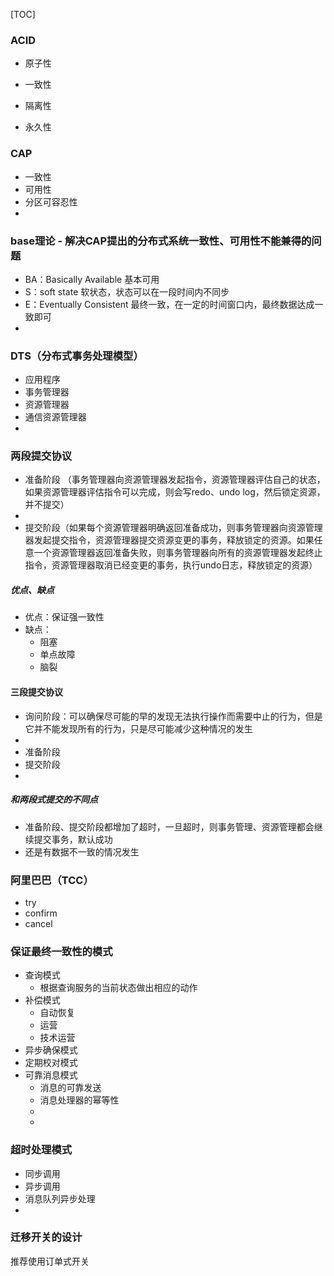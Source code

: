 [TOC]



### ACID

- 原子性

- 一致性

- 隔离性

- 永久性

    

### CAP

- 一致性
- 可用性
- 分区可容忍性
- 

### base理论 - 解决CAP提出的分布式系统一致性、可用性不能兼得的问题

- BA：Basically Available 基本可用
- S：soft state 软状态，状态可以在一段时间内不同步
- E：Eventually Consistent 最终一致，在一定的时间窗口内，最终数据达成一致即可
- 

### DTS（分布式事务处理模型）

- 应用程序
- 事务管理器
- 资源管理器
- 通信资源管理器
- 

### 两段提交协议

- 准备阶段 （事务管理器向资源管理器发起指令，资源管理器评估自己的状态，如果资源管理器评估指令可以完成，则会写redo、undo log，然后锁定资源，并不提交）
- 
- 提交阶段（如果每个资源管理器明确返回准备成功，则事务管理器向资源管理器发起提交指令，资源管理器提交资源变更的事务，释放锁定的资源。如果任意一个资源管理器返回准备失败，则事务管理器向所有的资源管理器发起终止指令，资源管理器取消已经变更的事务，执行undo日志，释放锁定的资源）

##### 优点、缺点

- 优点：保证强一致性
- 缺点：
  - 阻塞
  - 单点故障
  - 脑裂

#### 三段提交协议

- 询问阶段：可以确保尽可能的早的发现无法执行操作而需要中止的行为，但是它并不能发现所有的行为，只是尽可能减少这种情况的发生
- 
- 准备阶段
- 提交阶段
- 
##### 和两段式提交的不同点

- 准备阶段、提交阶段都增加了超时，一旦超时，则事务管理、资源管理都会继续提交事务，默认成功
- 还是有数据不一致的情况发生

### 阿里巴巴（TCC）

- try
- confirm
- cancel



### 保证最终一致性的模式
- 查询模式
    - 根据查询服务的当前状态做出相应的动作
- 补偿模式
    - 自动恢复
    - 运营
    - 技术运营
- 异步确保模式
- 定期校对模式
- 可靠消息模式
    - 消息的可靠发送
    - 消息处理器的幂等性
    - 
    - 


### 超时处理模式
- 同步调用
- 异步调用
- 消息队列异步处理
- 


### 迁移开关的设计

推荐使用订单式开关